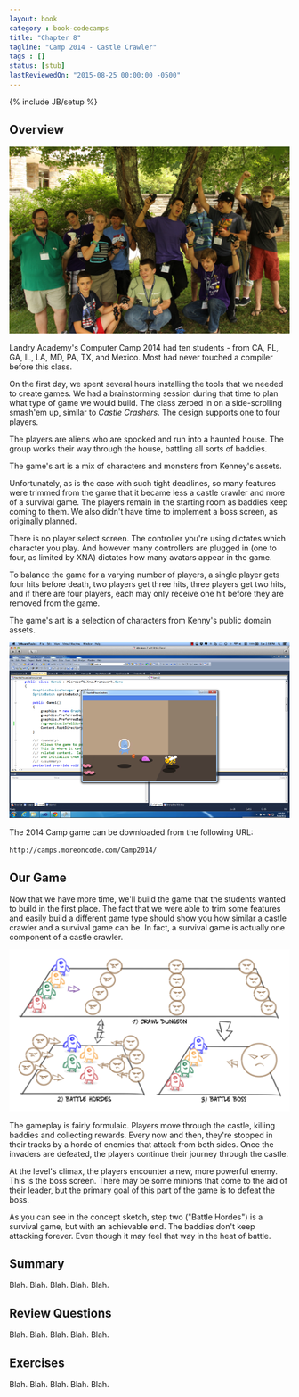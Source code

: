 ```yaml
---
layout: book
category : book-codecamps
title: "Chapter 8"
tagline: "Camp 2014 - Castle Crawler"
tags : []
status: [stub]
lastReviewedOn: "2015-08-25 00:00:00 -0500"
---
```

{% include JB/setup %}

## Overview

![The 2014 Campers](images/camp2014students.jpg)

Landry Academy's Computer Camp 2014 had ten students - from CA, FL, GA, IL, LA, MD, PA, TX, and Mexico. Most had never touched a compiler before this class.

On the first day, we spent several hours installing the tools that we needed to create games. We had a brainstorming session during that time to plan what type of game we would build. The class zeroed in on a side-scrolling smash'em up, similar to _Castle Crashers_. The design supports one to four players.

The players are aliens who are spooked and run into a haunted house. The group works their way through the house, battling all sorts of baddies.

The game's art is a mix of characters and monsters from Kenney's assets.

Unfortunately, as is the case with such tight deadlines, so many features were trimmed from the game that it became less a castle crawler and more of a survival game. The players remain in the starting room as baddies keep coming to them. We also didn't have time to implement a boss screen, as originally planned.

There is no player select screen. The controller you're using dictates which character you play. And however many controllers are plugged in (one to four, as limited by XNA) dictates how many avatars appear in the game.

To balance the game for a varying number of players, a single player gets four hits before death, two players get three hits, three players get two hits, and if there are four players, each may only receive one hit before they are removed from the game.

The game's art is a selection of characters from Kenny's public domain assets.

![The 2014 Camp's Game](images/camp2014game.png)

The 2014 Camp game can be downloaded from the following URL:    

`http://camps.moreoncode.com/Camp2014/`

## Our Game

Now that we have more time, we'll build the game that the students wanted to build in the first place. The fact that we were able to trim some features and easily build a different game type should show you how similar a castle crawler and a survival game can be. In fact, a survival game is actually one component of a castle crawler.

![The parts of a castle crawler.](images/figure08-01_DungeonCrawlerConcept.png)

The gameplay is fairly formulaic. Players move through the castle, killing baddies and collecting rewards. Every now and then, they're stopped in their tracks by a horde of enemies that attack from both sides. Once the invaders are defeated, the players continue their journey through the castle.

At the level's climax, the players encounter a new, more powerful enemy. This is the boss screen. There may be some minions that come to the aid of their leader, but the primary goal of this part of the game is to defeat the boss.

As you can see in the concept sketch, step two ("Battle Hordes") is a survival game, but with an achievable end. The baddies don't keep attacking forever. Even though it may feel that way in the heat of battle.

## Summary

Blah. Blah. Blah. Blah. Blah.

## Review Questions

Blah. Blah. Blah. Blah. Blah.

## Exercises

Blah. Blah. Blah. Blah. Blah.

